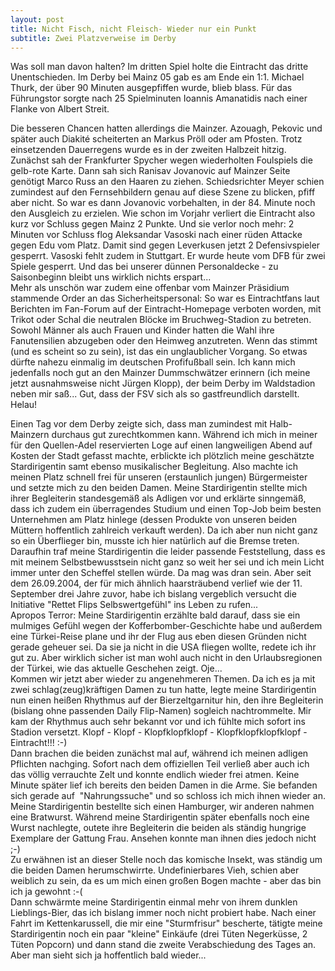 ```yaml
---
layout: post
title: Nicht Fisch, nicht Fleisch- Wieder nur ein Punkt
subtitle: Zwei Platzverweise im Derby
---
```


Was soll man davon halten? Im dritten Spiel holte die Eintracht das dritte Unentschieden. Im Derby bei Mainz 05 gab es am Ende ein 1:1. Michael Thurk, der über 90 Minuten ausgepfiffen wurde, blieb blass. Für das Führungstor sorgte nach 25 Spielminuten Ioannis Amanatidis nach einer Flanke von Albert Streit.

Die besseren Chancen hatten allerdings die Mainzer. Azouagh, Pekovic und später auch Diakité scheiterten an Markus Pröll oder am Pfosten. Trotz einsetzenden Dauerregens wurde es in der zweiten Halbzeit hitzig. Zunächst sah der Frankfurter Spycher wegen wiederholten Foulspiels die gelb-rote Karte. Dann sah sich Ranisav Jovanovic auf Mainzer Seite genötigt Marco Russ an den Haaren zu ziehen. Schiedsrichter Meyer schien zumindest auf den Fernsehbildern genau auf diese Szene zu blicken, pfiff aber nicht. So war es dann Jovanovic vorbehalten, in der 84. Minute noch den Ausgleich zu erzielen. Wie schon im Vorjahr verliert die Eintracht also kurz vor Schluss gegen Mainz 2 Punkte. Und sie verlor noch mehr: 2 Minuten vor Schluss flog Aleksandar Vasoski nach einer rüden Attacke gegen Edu vom Platz. Damit sind gegen Leverkusen jetzt 2 Defensivspieler gesperrt. Vasoski fehlt zudem in Stuttgart. Er wurde heute vom DFB für zwei Spiele gesperrt. Und das bei unserer dünnen Personaldecke - zu Saisonbeginn bleibt uns wirklich nichts erspart...  
Mehr als unschön war zudem eine offenbar vom Mainzer Präsidium stammende Order an das Sicherheitspersonal: So war es Eintrachtfans laut Berichten im Fan-Forum auf der Eintracht-Homepage verboten worden, mit Trikot oder Schal die neutralen Blöcke im Bruchweg-Stadion zu betreten. Sowohl Männer als auch Frauen und Kinder hatten die Wahl ihre Fanutensilien abzugeben oder den Heimweg anzutreten. Wenn das stimmt (und es scheint so zu sein), ist das ein unglaublicher Vorgang. So etwas dürfte nahezu einmalig im deutschen Profifußball sein. Ich kann mich jedenfalls noch gut an den Mainzer Dummschwätzer erinnern (ich meine jetzt ausnahmsweise nicht Jürgen Klopp), der beim Derby im Waldstadion neben mir saß... Gut, dass der FSV sich als so gastfreundlich darstellt. Helau!

Einen Tag vor dem Derby zeigte sich, dass man zumindest mit Halb-Mainzern durchaus gut zurechtkommen kann. Während ich mich in meiner für den Quellen-Adel reservierten Loge auf einen langweiligen Abend auf Kosten der Stadt gefasst machte, erblickte ich plötzlich meine geschätzte Stardirigentin samt ebenso musikalischer Begleitung. Also machte ich meinen Platz schnell frei für unseren (erstaunlich jungen) Bürgermeister und setzte mich zu den beiden Damen. Meine Stardirigentin stellte mich ihrer Begleiterin standesgemäß als Adligen vor und erklärte sinngemäß, dass ich zudem ein überragendes Studium und einen Top-Job beim besten Unternehmen am Platz hinlege (dessen Produkte von unseren beiden Müttern hoffentlich zahlreich verkauft werden). Da ich aber nun nicht ganz so ein Überflieger bin, musste ich hier natürlich auf die Bremse treten. Daraufhin traf meine Stardirigentin die leider passende Feststellung, dass es mit meinem Selbstbewusstsein nicht ganz so weit her sei und ich mein Licht immer unter den Scheffel stellen würde. Da mag was dran sein. Aber seit dem 26.09.2004, der für mich ähnlich haarsträubend verlief wie der 11. September drei Jahre zuvor, habe ich bislang vergeblich versucht die Initiative "Rettet Flips Selbswertgefühl" ins Leben zu rufen...  
Apropos Terror: Meine Stardirigentin erzählte bald darauf, dass sie ein mulmiges Gefühl wegen der Kofferbomber-Geschichte habe und außerdem eine Türkei-Reise plane und ihr der Flug aus eben diesen Gründen nicht gerade geheuer sei. Da sie ja nicht in die USA fliegen wollte, redete ich ihr gut zu. Aber wirklich sicher ist man wohl auch nicht in den Urlaubsregionen der Türkei, wie das aktuelle Geschehen zeigt. Oje...  
Kommen wir jetzt aber wieder zu angenehmeren Themen. Da ich es ja mit zwei schlag(zeug)kräftigen Damen zu tun hatte, legte meine Stardirigentin nun einen heißen Rhythmus auf der Bierzeltgarnitur hin, den ihre Begleiterin (bislang ohne passenden Daily Flip-Namen) sogleich nachtrommelte. Mir kam der Rhythmus auch sehr bekannt vor und ich fühlte mich sofort ins Stadion versetzt. Klopf - Klopf - Klopfklopfklopf - Klopfklopfklopfklopf - Eintracht!!! :-)  
Dann brachen die beiden zunächst mal auf, während ich meinen adligen Pflichten nachging. Sofort nach dem offiziellen Teil verließ aber auch ich das völlig verrauchte Zelt und konnte endlich wieder frei atmen. Keine Minute später lief ich bereits den beiden Damen in die Arme. Sie befanden sich gerade auf  "Nahrungssuche" und so schloss ich mich ihnen wieder an. Meine Stardirigentin bestellte sich einen Hamburger, wir anderen nahmen eine Bratwurst. Während meine Stardirigentin später ebenfalls noch eine Wurst nachlegte, outete ihre Begleiterin die beiden als ständig hungrige Exemplare der Gattung Frau. Ansehen konnte man ihnen dies jedoch nicht ;-)  
Zu erwähnen ist an dieser Stelle noch das komische Insekt, was ständig um die beiden Damen herumschwirrte. Undefinierbares Vieh, schien aber weiblich zu sein, da es um mich einen großen Bogen machte - aber das bin ich ja gewohnt :-(  
Dann schwärmte meine Stardirigentin einmal mehr von ihrem dunklen Lieblings-Bier, das ich bislang immer noch nicht probiert habe. Nach einer Fahrt im Kettenkarussell, die mir eine "Sturmfrisur" bescherte, tätigte meine Stardirigentin noch ein paar "kleine" Einkäufe (drei Tüten Negerküsse, 2 Tüten Popcorn) und dann stand die zweite Verabschiedung des Tages an. Aber man sieht sich ja hoffentlich bald wieder...
